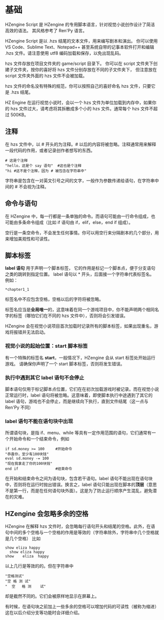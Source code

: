# 基础

HZengine Script 是 HZengine 的专用脚本语言，针对视觉小说创作设计了简洁高效的语法。 其风格参考了 Ren'Py 语言。

HZengine Script 是以 .hzs 结尾的文本文件，用来编写剧本和演出。 你可以使用 VS Code、Sublime Text、Notepad++ 甚至系统自带的记事本软件打开和编辑 .hzs 文件。请注意使用 utf8 编码加载和保存，以免出现乱码。

hzs 文件存放在项目文件夹的 game/script 目录下。 你可以在 script 文件夹下创建子文件夹，按你的喜好将 hzs 文件分别存放在不同的子文件夹下， 但注意放在 script 文件夹外面的 hzs 文件不会被加载。

hzs 文件的命名没有特殊的规范，你可以按照自己的喜好命名 hzs 文件，只要它是 .hzs 结尾。

HZ Engine 在运行视觉小说时，会以一个 hzs 文件为单位加载到内存中，如果你的 hzs 文件过大，请考虑将其拆散成多个小的 hzs 文件。通常每个 hzs 文件不超过 500KB。

## 注释

在 hzs 文件中，以 # 开头的为注释。# 以后的内容将被忽略。注释通常用来解释一段代码的作用，或者记录创作者想写的东西。

```renpy
# 这是个注释
"hello，这是个 say 语句"  #这也是个注释
"hi #这不是个注释，因为 # 被包含在字符串中"
```

字符串是包含在一对英文引号之间的文字，一般作为参数传递给语句，在字符串中间的 # 不会视为注释。

## 命令与语句

在 HZengine 中，每一行都是一条单独的命令。而语句可能由一行命令组成，也可能由多条命令组成（比如 if 语句由 if，elif，else，end if 组成）。

空行是一条空命令，不会发生任何事情。你可以用空行来分隔剧本的几个部分，用来增加美观性和可读性。

## 脚本标签

**label 语句** 用于声明一个脚本标签， 它的作用是标记一个脚本点，便于分支语句之类的跳转到指定位置。 label 语句以 \* 开头，后面接一个字符串代表标签名。 例如：

```renpy
*chapter1_1
```

标签名中不应包含空格，空格以后的字符将被忽略。

标签名应当是**全局唯一**的，这意味着在同一个游戏项目中，你不能声明两个相同名字的标签（哪怕它们在不同的 hzs 文件中），否则将会引发错误。

HZengine 会在视觉小说项目首次加载时记录所有的脚本标签，如果出现重名，游戏将报错并无法启动。

### 视觉小说的起始位置：start 脚本标签

有一个特殊的标签名 **start**，一般情况下，HZengine 会从 start 标签处开始运行游戏。 请确保你声明了一个 start 脚本标签，否则将发生错误。

### 执行中遇到其它 label 语句不会停止

脚本语句仅用于标记脚本点位置，它们在在初次加载游戏时被记录。而在视觉小说正常运行时，label 语句将被忽略。这意味着，即使脚本执行中途遇到了其它的 label 语句，游戏也不会停止，而是继续向下执行，直到文件结尾（这一点与 Ren'Py 不同）

### label 语句不能在语句块中出现

所谓语句块，是指 if、menu、while 等具有一定作用范围的语句，它们通常有一个开始命令和一个结束命令，例如

```renpy
if sd.money >= 100     #开始命令
"恭喜你，至少有100块钱"
eval sd.money -= 100
"现在我拿走了你的100块钱"
end if                 #结束命令
```

在开始和结束命令之间为语句块，包含若干语句。label 语句不能出现在语句块中，否则将在运行时抛出错误。换言之，label 语句只能出现在脚本的**顶层**（意思不是第一行，而是在任何语句块外面）。这是为了防止运行顺序产生混乱，避免潜在的灾难。

## HZengine 会忽略多余的空格

HZengine 在解释 hzs 文件时，会忽略每行语句开头和结尾的空格。此外，在语句中间的多个空格与一个空格的作用是等效的（字符串除外，字符串中几个空格就是几个空格） 比如

```renpy
show eliza happy
  show eliza happy
show    eliza  happy
```

以上几行是等效的的。但在字符串中

```renpy
"空格测试"
"空 格 测 试"
"  空   格 测    试"
```

却是截然不同的。它们会被原样地显示在屏幕上。

有时候，在语句块之前加上一些多余的空格可以增加代码的可读性（被称为缩进）这在以后介绍分支等功能时会详细介绍。

